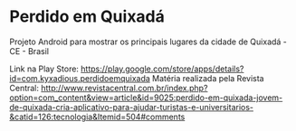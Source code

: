 Perdido em Quixadá
================

Projeto Android para mostrar os principais lugares da cidade de Quixadá - CE - Brasil

Link na Play Store: https://play.google.com/store/apps/details?id=com.kyxadious.perdidoemquixada
Matéria realizada pela Revista Central: http://www.revistacentral.com.br/index.php?option=com_content&view=article&id=9025:perdido-em-quixada-jovem-de-quixada-cria-aplicativo-para-ajudar-turistas-e-universitarios-&catid=126:tecnologia&Itemid=504#comments

